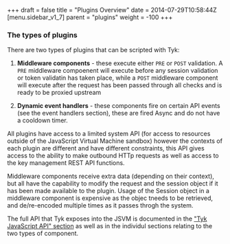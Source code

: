 +++
draft = false
title = "Plugins Overview"
date = 2014-07-29T10:58:44Z
[menu.sidebar_v1_7]
    parent = "plugins"
    weight = -100
+++

### The types of plugins

There are two types of plugins that can be scripted with Tyk:

1.  **Middleware components** - these execute either `PRE` or `POST` validation. A `PRE` middleware compoenent will execute before any session validation or token validatin has taken place, while a `POST` middleware component will execute after the request has been passed through all checks and is ready to be proxied upstream

2. **Dynamic event handlers** - these components fire on certain API events (see the event handlers section), these are fired Async and do not have a cooldown timer.

All plugins have access to a limited system API (for access to resources outside of the JavaScript Virtual Machine sandbox) however the contexts of each
plugin are different and have different constraints, this API gives access to the ability to make outbound HTTp requests as well as access to the key management REST API functions.

Middleware components receive extra data (depending on their context), but all have the capability to modify the request and the session object if it 
has been made available to the plugin. Usage of the Session object in a middleware component is expensive as the objec tneeds to be retrieved, and de/re-encoded multiple times as it passes throgh the system.

The full API that Tyk exposes into the JSVM is documented in the ["Tyk JavaScript API" section](plugins/jsvm-api) as well as in the individul sections relating to the two types of component.
